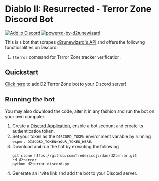 # Diablo II: Resurrected - Terror Zone Discord Bot

[![Add to Discord](https://img.shields.io/static/v1?label=&message=Add%20to%20Discord&color=7289da&logo=discord&labelColor=424549)](https://discord.com/api/oauth2/authorize?client_id=1035556810951753889&permissions=380104756288&scope=bot) [![powered-by-d2runewizard](https://img.shields.io/badge/powered%20by-d2runewizard-green)](https://d2runewizard.com/)

This is a bot that scrapes [d2runewizard's API](https://d2runewizard.com/integration) and offers the following functionalities on Discord:

1. `!terror` command for Terror Zone tracker verification.

## Quickstart

[Click here](https://discord.com/api/oauth2/authorize?client_id=1035556810951753889&permissions=380104756288&scope=bot) to add D2 Terror Zone bot to your Discord server!

## Running the bot

You may also download the code, alter it in any fashion and run the bot on your own computer.

1. Create a [Discord Application](https://discord.com/developers/applications), enable a bot account and create its authentication token.
2. Set your token as the `DISCORD_TOKEN` environment variable by running `export DISCORD_TOKEN=YOUR_TOKEN_HERE`.
3. Download and run the bot by executing the following:
   ```shell
   git clone https://github.com/fredericojordan/d2terror.git
   cd d2terror
   python d2terror_discord.py
   ```
4. Generate an invite link and add the bot to your Discord server.
